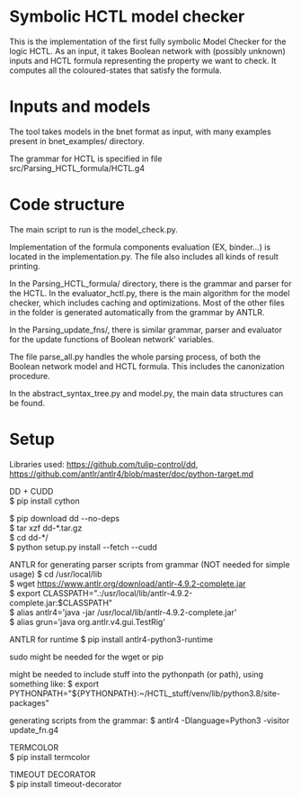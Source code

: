 # Symbolic HCTL model checker

This is the implementation of the first fully symbolic Model Checker for the logic HCTL.
As an input, it takes Boolean network with (possibly unknown) inputs and HCTL formula representing the property we want to check.
It computes all the coloured-states that satisfy the formula.

# Inputs and models

The tool takes models in the bnet format as input, with many examples present in bnet_examples/ directory. 

The grammar for HCTL is specified in file src/Parsing_HCTL_formula/HCTL.g4

# Code structure

The main script to run is the model_check.py.

Implementation of the formula components evaluation (EX, binder...) is located in the implementation.py. 
The file also includes all kinds of result printing.

In the Parsing_HCTL_formula/ directory, there is the grammar and parser for the HCTL. 
In the evaluator_hctl.py, there is the main algorithm for the model checker, which includes caching and optimizations.
Most of the other files in the folder is generated automatically from the grammar by ANTLR.

In the Parsing_update_fns/, there is similar grammar, parser and evaluator for the update functions of Boolean network' variables.

The file parse_all.py handles the whole parsing process, of both the Boolean network model and HCTL formula.
This includes the canonization procedure.

In the abstract_syntax_tree.py and model.py, the main data structures can be found.

# Setup

Libraries used: https://github.com/tulip-control/dd, https://github.com/antlr/antlr4/blob/master/doc/python-target.md

DD + CUDD  
$ pip install cython

$ pip download dd --no-deps  
$ tar xzf dd-\*.tar.gz  
$ cd dd-\*/  
$ python setup.py install --fetch --cudd  


ANTLR for generating parser scripts from grammar (NOT needed for simple usage)
$ cd /usr/local/lib  
$ wget https://www.antlr.org/download/antlr-4.9.2-complete.jar  
$ export CLASSPATH=".:/usr/local/lib/antlr-4.9.2-complete.jar:$CLASSPATH"  
$ alias antlr4='java -jar /usr/local/lib/antlr-4.9.2-complete.jar'  
$ alias grun='java org.antlr.v4.gui.TestRig'  

ANTLR for runtime
$ pip install antlr4-python3-runtime

sudo might be needed for the wget or pip

might be needed to include stuff into the pythonpath (or path), using something like: $ export PYTHONPATH="${PYTHONPATH}:~/HCTL_stuff/venv/lib/python3.8/site-packages"

generating scripts from the grammar: $ antlr4 -Dlanguage=Python3 -visitor update_fn.g4  


TERMCOLOR  
$ pip install termcolor  


TIMEOUT DECORATOR  
$ pip install timeout-decorator
